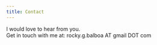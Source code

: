 ```yaml
---
title: Contact
---
```


I would love to hear from you. 
<br>Get in touch with me at: rocky.g.balboa AT gmail DOT com</br>
